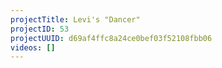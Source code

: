 ```yaml
---
projectTitle: Levi's "Dancer"
projectID: 53
projectUUID: d69af4ffc8a24ce0bef03f52108fbb06
videos: []
---
```

